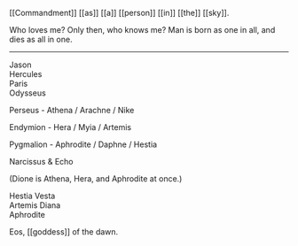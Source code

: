 [[Commandment]] [[as]] [[a]] [[person]] [[in]] [[the]] [[sky]].

Who loves me? Only then, who knows me? Man is born as one in all, and dies as all in one.
* * *
Jason  
Hercules  
Paris  
Odysseus  
  
Perseus - Athena / Arachne / Nike  
  
Endymion - Hera / Myia / Artemis  
  
Pygmalion - Aphrodite / Daphne / Hestia  
  
Narcissus & Echo  
  
(Dione is Athena, Hera, and Aphrodite at once.)

Hestia Vesta  
Artemis Diana  
Aphrodite  
  
Eos, [[goddess]] of the dawn.